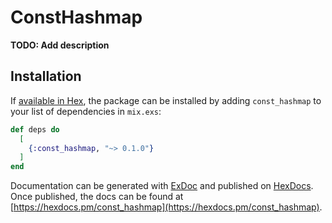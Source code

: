 # ConstHashmap

**TODO: Add description**

## Installation

If [available in Hex](https://hex.pm/docs/publish), the package can be installed
by adding `const_hashmap` to your list of dependencies in `mix.exs`:

```elixir
def deps do
  [
    {:const_hashmap, "~> 0.1.0"}
  ]
end
```

Documentation can be generated with [ExDoc](https://github.com/elixir-lang/ex_doc)
and published on [HexDocs](https://hexdocs.pm). Once published, the docs can
be found at [https://hexdocs.pm/const_hashmap](https://hexdocs.pm/const_hashmap).

